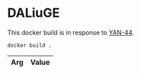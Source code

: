 # DALiuGE

This docker build is in response to [YAN-44](https://jira.skatelescope.org/browse/YAN-44).

```
docker build .
``` 

| Arg | Value |
|---|---|
